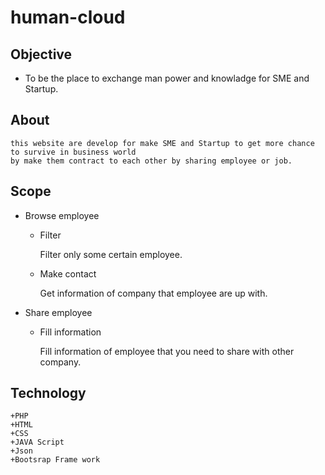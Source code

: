 # human-cloud

## Objective

* To be the place to exchange man power and knowladge for SME and Startup.

## About

	this website are develop for make SME and Startup to get more chance to survive in business world
	by make them contract to each other by sharing employee or job.


## Scope

* Browse employee

	+ Filter

		Filter only some certain employee.

	+ Make contact

		Get information of company that employee are up with.

* Share employee

	+ Fill information

		Fill information of employee that you need to share with other company.



## Technology
	
	+PHP
	+HTML
	+CSS
	+JAVA Script
	+Json
	+Bootsrap Frame work
